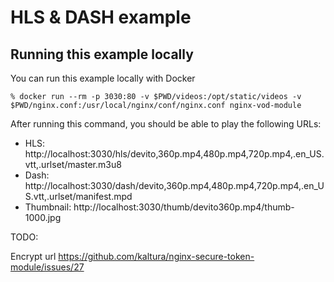 # HLS & DASH example

## Running this example locally

You can run this example locally with Docker

```
% docker run --rm -p 3030:80 -v $PWD/videos:/opt/static/videos -v $PWD/nginx.conf:/usr/local/nginx/conf/nginx.conf nginx-vod-module
```

After running this command, you should be able to play the following URLs:

- HLS: http://localhost:3030/hls/devito,360p.mp4,480p.mp4,720p.mp4,.en_US.vtt,.urlset/master.m3u8
- Dash: http://localhost:3030/dash/devito,360p.mp4,480p.mp4,720p.mp4,.en_US.vtt,.urlset/manifest.mpd
- Thumbnail: http://localhost:3030/thumb/devito360p.mp4/thumb-1000.jpg


TODO:

Encrypt url https://github.com/kaltura/nginx-secure-token-module/issues/27